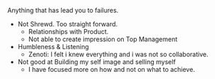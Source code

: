 Anything that has lead you to failures. 
- Not Shrewd. Too straight forward. 
	- Relationships with Product. 
	- Not able to create impression on Top Management 
- Humbleness & Listening
	- Zenoti: I felt i knew everything and i was not so collaborative. 
- Not good at Building my self image and selling myself 
	- I have focused more on how and not on what to achieve.

